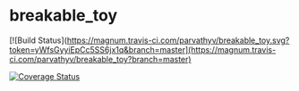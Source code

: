 # breakable_toy
[![Build Status](https://magnum.travis-ci.com/parvathyv/breakable_toy.svg?token=yWfsGyyiEpCc5SS6jx1q&branch=master](https://magnum.travis-ci.com/parvathyv/breakable_toy?branch=master)


[![Coverage Status](https://coveralls.io/repos/parvathyv/breakable_toy/badge.png?branch=master)](https://coveralls.io/r/parvathyv/breakable_toy?branch=master)